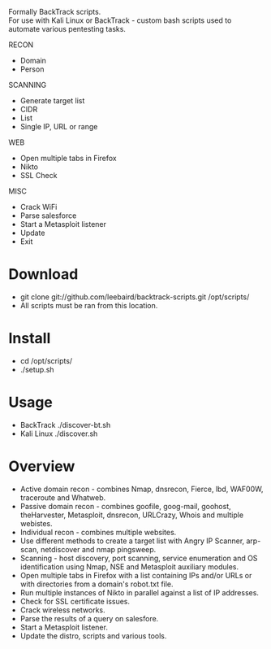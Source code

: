 Formally BackTrack scripts.  
For use with Kali Linux or BackTrack - custom bash scripts used to automate various pentesting tasks.


RECON
* Domain
* Person

SCANNING
* Generate target list
* CIDR
* List
* Single IP, URL or range

WEB
* Open multiple tabs in Firefox
* Nikto
* SSL Check

MISC
* Crack WiFi
* Parse salesforce
* Start a Metasploit listener
* Update
* Exit

 
Download
===================
* git clone git://github.com/leebaird/backtrack-scripts.git /opt/scripts/
* All scripts must be ran from this location.


Install
===================
* cd /opt/scripts/
* ./setup.sh


Usage 
===================
* BackTrack      ./discover-bt.sh
* Kali Linux     ./discover.sh


Overview
===================
* Active domain recon - combines Nmap, dnsrecon, Fierce, lbd, WAF00W, traceroute and Whatweb.
* Passive domain recon - combines goofile, goog-mail, goohost, theHarvester, Metasploit, dnsrecon, URLCrazy, Whois and multiple webistes. 
* Individual recon - combines multiple websites.
* Use different methods to create a target list with Angry IP Scanner, arp-scan, netdiscover and nmap pingsweep.
* Scanning - host discovery, port scanning, service enumeration and OS identification using Nmap, NSE and Metasploit auxiliary modules.
* Open multiple tabs in Firefox with a list containing IPs and/or URLs or with directories from a domain's robot.txt file.
* Run multiple instances of Nikto in parallel against a list of IP addresses.
* Check for SSL certificate issues.
* Crack wireless networks.
* Parse the results of a query on salesfore.
* Start a Metasploit listener.
* Update the distro, scripts and various tools.
